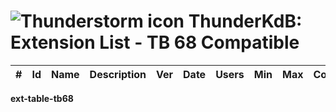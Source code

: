 # ![Thunderstorm icon](../../rep-resources/Thunderbird-icon.png) ThunderKdB: Extension List - TB 68 Compatible


| # | Id | Name | Description | Ver | Date | Users | Min | Max | Compatibility |
|---: |---: |---|---|---: |---: |---: |---: |---|---|
__ext-table-tb68__



